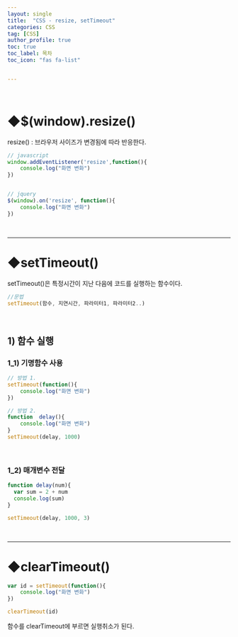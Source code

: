 ```yaml
---
layout: single
title:  "CSS - resize, setTimeout"
categories: CSS
tag: [CSS]
author_profile: true
toc: true
toc_label: 목차
toc_icon: "fas fa-list"


---
```


<br/>





# ◆$(window).resize()

resize() : 브라우저 사이즈가 변경됨에 따라 반응한다.

```javascript
// javascript
window.addEventListener('resize',function(){
    console.log("화면 변화")
})


// jquery
$(window).on('resize', function(){
    console.log("화면 변화")
})
```

<br/>







---

# ◆setTimeout()

setTimeout()은 특정시간이 지난 다음에 코드를 실행하는 함수이다.

```javascript
//문법
setTimeout(함수, 지연시간, 파라미터1, 파라미터2..)
```

<br/>







## 1) 함수 실행





### 1_1) 기명함수 사용

```javascript
// 방법 1.
setTimeout(function(){
    console.log("화면 변화")
})

// 방법 2.
function  delay(){
    console.log("화면 변화")
}
setTimeout(delay, 1000)
```

<br/>







### 1_2) 매개변수 전달

```javascript
function delay(num){
  var sum = 2 + num
  console.log(sum)
}

setTimeout(delay, 1000, 3)
```

<br/>







---

# ◆clearTimeout()

```javascript
var id = setTimeout(function(){
    console.log("화면 변화")
})

clearTimeout(id)
```

함수를 clearTimeout에 부르면 실행취소가 된다.

<br/>





